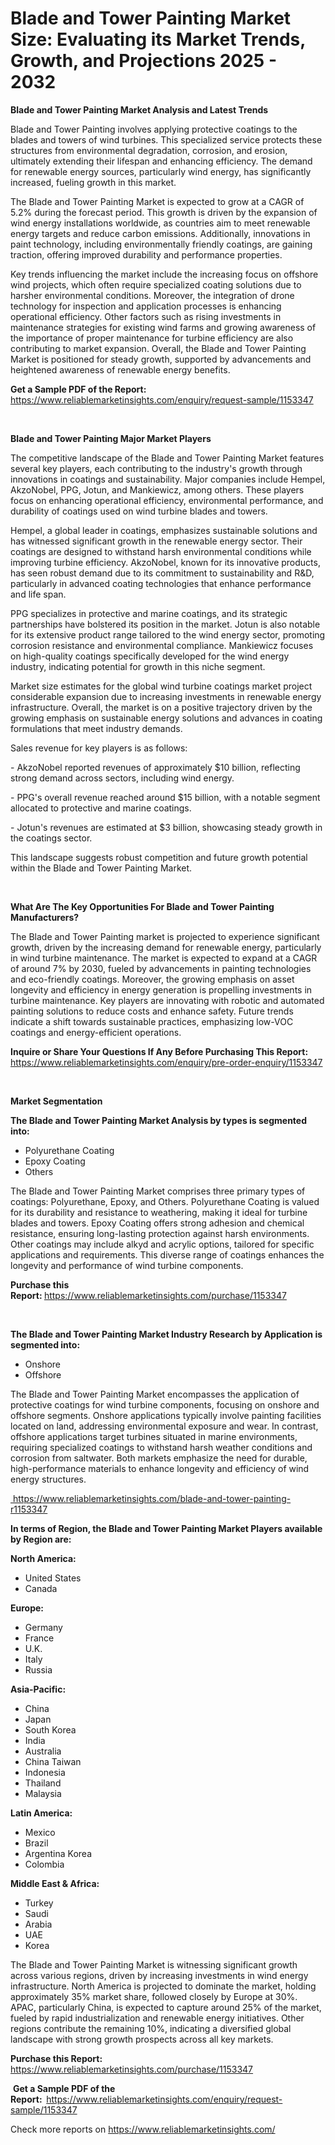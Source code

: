 <p><h1>Blade and Tower Painting Market Size: Evaluating its Market Trends, Growth, and Projections 2025 - 2032</h1></p><p><strong>Blade and Tower Painting Market Analysis and Latest Trends</strong></p>
<p><p>Blade and Tower Painting involves applying protective coatings to the blades and towers of wind turbines. This specialized service protects these structures from environmental degradation, corrosion, and erosion, ultimately extending their lifespan and enhancing efficiency. The demand for renewable energy sources, particularly wind energy, has significantly increased, fueling growth in this market.</p><p>The Blade and Tower Painting Market is expected to grow at a CAGR of 5.2% during the forecast period. This growth is driven by the expansion of wind energy installations worldwide, as countries aim to meet renewable energy targets and reduce carbon emissions. Additionally, innovations in paint technology, including environmentally friendly coatings, are gaining traction, offering improved durability and performance properties.</p><p>Key trends influencing the market include the increasing focus on offshore wind projects, which often require specialized coating solutions due to harsher environmental conditions. Moreover, the integration of drone technology for inspection and application processes is enhancing operational efficiency. Other factors such as rising investments in maintenance strategies for existing wind farms and growing awareness of the importance of proper maintenance for turbine efficiency are also contributing to market expansion. Overall, the Blade and Tower Painting Market is positioned for steady growth, supported by advancements and heightened awareness of renewable energy benefits.</p></p>
<p><strong>Get a Sample PDF of the Report:&nbsp;</strong> <a href="https://www.reliablemarketinsights.com/enquiry/request-sample/1153347?utm_campaign=3290&utm_medium=2&utm_source=Github&utm_content=ia&utm_term=04042025&utm_id=blade-and-tower-painting">https://www.reliablemarketinsights.com/enquiry/request-sample/1153347</a></p>
<p>&nbsp;</p>
<p><strong>Blade and Tower Painting Major Market Players</strong></p>
<p><p>The competitive landscape of the Blade and Tower Painting Market features several key players, each contributing to the industry's growth through innovations in coatings and sustainability. Major companies include Hempel, AkzoNobel, PPG, Jotun, and Mankiewicz, among others. These players focus on enhancing operational efficiency, environmental performance, and durability of coatings used on wind turbine blades and towers.</p><p>Hempel, a global leader in coatings, emphasizes sustainable solutions and has witnessed significant growth in the renewable energy sector. Their coatings are designed to withstand harsh environmental conditions while improving turbine efficiency. AkzoNobel, known for its innovative products, has seen robust demand due to its commitment to sustainability and R&D, particularly in advanced coating technologies that enhance performance and life span.</p><p>PPG specializes in protective and marine coatings, and its strategic partnerships have bolstered its position in the market. Jotun is also notable for its extensive product range tailored to the wind energy sector, promoting corrosion resistance and environmental compliance. Mankiewicz focuses on high-quality coatings specifically developed for the wind energy industry, indicating potential for growth in this niche segment.</p><p>Market size estimates for the global wind turbine coatings market project considerable expansion due to increasing investments in renewable energy infrastructure. Overall, the market is on a positive trajectory driven by the growing emphasis on sustainable energy solutions and advances in coating formulations that meet industry demands.</p><p>Sales revenue for key players is as follows: </p><p>- AkzoNobel reported revenues of approximately $10 billion, reflecting strong demand across sectors, including wind energy.</p><p>- PPG's overall revenue reached around $15 billion, with a notable segment allocated to protective and marine coatings. </p><p>- Jotun's revenues are estimated at $3 billion, showcasing steady growth in the coatings sector. </p><p>This landscape suggests robust competition and future growth potential within the Blade and Tower Painting Market.</p></p>
<p>&nbsp;</p>
<p><strong>What Are The Key Opportunities For Blade and Tower Painting Manufacturers?</strong></p>
<p><p>The Blade and Tower Painting market is projected to experience significant growth, driven by the increasing demand for renewable energy, particularly in wind turbine maintenance. The market is expected to expand at a CAGR of around 7% by 2030, fueled by advancements in painting technologies and eco-friendly coatings. Moreover, the growing emphasis on asset longevity and efficiency in energy generation is propelling investments in turbine maintenance. Key players are innovating with robotic and automated painting solutions to reduce costs and enhance safety. Future trends indicate a shift towards sustainable practices, emphasizing low-VOC coatings and energy-efficient operations.</p></p>
<p><strong>Inquire or Share Your Questions If Any Before Purchasing This Report:</strong> <a href="https://www.reliablemarketinsights.com/enquiry/pre-order-enquiry/1153347?utm_campaign=3290&utm_medium=2&utm_source=Github&utm_content=ia&utm_term=04042025&utm_id=blade-and-tower-painting">https://www.reliablemarketinsights.com/enquiry/pre-order-enquiry/1153347</a></p>
<p>&nbsp;</p>
<p><strong>Market Segmentation</strong></p>
<p><strong>The Blade and Tower Painting Market Analysis by types is segmented into:</strong></p>
<p><ul><li>Polyurethane Coating</li><li>Epoxy Coating</li><li>Others</li></ul></p>
<p><p>The Blade and Tower Painting Market comprises three primary types of coatings: Polyurethane, Epoxy, and Others. Polyurethane Coating is valued for its durability and resistance to weathering, making it ideal for turbine blades and towers. Epoxy Coating offers strong adhesion and chemical resistance, ensuring long-lasting protection against harsh environments. Other coatings may include alkyd and acrylic options, tailored for specific applications and requirements. This diverse range of coatings enhances the longevity and performance of wind turbine components.</p></p>
<p><strong>Purchase this Report:&nbsp;</strong><a href="https://www.reliablemarketinsights.com/purchase/1153347?utm_campaign=3290&utm_medium=2&utm_source=Github&utm_content=ia&utm_term=04042025&utm_id=blade-and-tower-painting">https://www.reliablemarketinsights.com/purchase/1153347</a></p>
<p>&nbsp;</p>
<p><strong>The Blade and Tower Painting Market Industry Research by Application is segmented into:</strong></p>
<p><ul><li>Onshore</li><li>Offshore</li></ul></p>
<p><p>The Blade and Tower Painting Market encompasses the application of protective coatings for wind turbine components, focusing on onshore and offshore segments. Onshore applications typically involve painting facilities located on land, addressing environmental exposure and wear. In contrast, offshore applications target turbines situated in marine environments, requiring specialized coatings to withstand harsh weather conditions and corrosion from saltwater. Both markets emphasize the need for durable, high-performance materials to enhance longevity and efficiency of wind energy structures.</p></p>
<p><a href="https://www.reliablemarketinsights.com/blade-and-tower-painting-r1153347?utm_campaign=3290&utm_medium=2&utm_source=Github&utm_content=ia&utm_term=04042025&utm_id=blade-and-tower-painting">&nbsp;https://www.reliablemarketinsights.com/blade-and-tower-painting-r1153347</a></p>
<p><strong>In terms of Region, the Blade and Tower Painting Market Players available by Region are:</strong></p>
<p>
    <p> <strong> North America: </strong>
        <ul>
            <li>United States</li>
            <li>Canada</li>
        </ul>
        </p> 
    <p> <strong> Europe: </strong>
        <ul>
            <li>Germany</li>
            <li>France</li>
            <li>U.K.</li>
            <li>Italy</li>
            <li>Russia</li>
        </ul>
        </p> 
    <p> <strong> Asia-Pacific: </strong>
        <ul>
            <li>China</li>
            <li>Japan</li>
            <li>South Korea</li>
            <li>India</li>
            <li>Australia</li>
            <li>China Taiwan</li>
            <li>Indonesia</li>
            <li>Thailand</li>
            <li>Malaysia</li>
        </ul>
        </p> 
    <p> <strong> Latin America: </strong>
        <ul>
            <li>Mexico</li>
            <li>Brazil</li>
            <li>Argentina Korea</li>
            <li>Colombia</li>
        </ul>
        </p> 
    <p> <strong> Middle East & Africa: </strong>
        <ul>
            <li>Turkey</li>
            <li>Saudi</li>
            <li>Arabia</li>
            <li>UAE</li>
            <li>Korea</li>
        </ul>
    </p>
    </p>
<p><p>The Blade and Tower Painting Market is witnessing significant growth across various regions, driven by increasing investments in wind energy infrastructure. North America is projected to dominate the market, holding approximately 35% market share, followed closely by Europe at 30%. APAC, particularly China, is expected to capture around 25% of the market, fueled by rapid industrialization and renewable energy initiatives. Other regions contribute the remaining 10%, indicating a diversified global landscape with strong growth prospects across all key markets.</p></p>
<p><strong>Purchase this Report: </strong><a href="https://www.reliablemarketinsights.com/purchase/1153347?utm_campaign=3290&utm_medium=2&utm_source=Github&utm_content=ia&utm_term=04042025&utm_id=blade-and-tower-painting">https://www.reliablemarketinsights.com/purchase/1153347</a></p>
<p>&nbsp;<strong>Get a Sample PDF of the Report:&nbsp;&nbsp;</strong><a href="https://www.reliablemarketinsights.com/enquiry/request-sample/1153347?utm_campaign=3290&utm_medium=2&utm_source=Github&utm_content=ia&utm_term=04042025&utm_id=blade-and-tower-painting">https://www.reliablemarketinsights.com/enquiry/request-sample/1153347</a></p>
<p><strong></strong></p>
<p>Check more reports on <a href="https://www.reliablemarketinsights.com/?utm_campaign=3290&utm_medium=2&utm_source=Github&utm_content=ia&utm_term=04042025&utm_id=blade-and-tower-painting">https://www.reliablemarketinsights.com/</a></p>